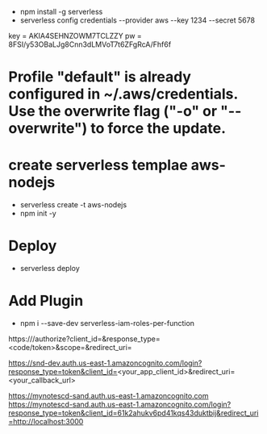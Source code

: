 * npm install -g serverless
* serverless config credentials --provider aws --key 1234 --secret 5678

key = AKIA4SEHNZOWM7TCLZZY
pw = 8FSI/y53OBaLJg8Cnn3dLMVoT7t6ZFgRcA/Fhf6f

# Profile "default" is already configured in ~/.aws/credentials. Use the overwrite flag ("-o" or "--overwrite") to force the update.

# create serverless templae aws-nodejs
* serverless create -t aws-nodejs
* npm init -y


# Deploy
* serverless deploy
# Add Plugin
* npm i --save-dev serverless-iam-roles-per-function

https://<your user pool domain>/authorize?client_id=<your app client ID>&response_type=<code/token>&scope=<scopes to request>&redirect_uri=<your callback URL> 


https://snd-dev.auth.us-east-1.amazoncognito.com/login?response_type=token&client_id=<your_app_client_id>&redirect_uri=<your_callback_url>


https://mynotescd-sand.auth.us-east-1.amazoncognito.com
https://mynotescd-sand.auth.us-east-1.amazoncognito.com/login?response_type=token&client_id=61k2ahukv6pd41kqs43duktbij&redirect_uri=http://localhost:3000